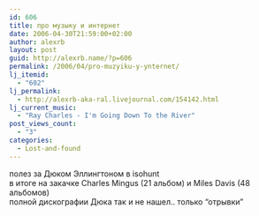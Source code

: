 ```yaml
---
id: 606
title: про музыку и интернет
date: 2006-04-30T21:59:00+02:00
author: alexrb
layout: post
guid: http://alexrb.name/?p=606
permalink: /2006/04/pro-muzyiku-y-ynternet/
lj_itemid:
  - "602"
lj_permalink:
  - http://alexrb-aka-ral.livejournal.com/154142.html
lj_current_music:
  - "Ray Charles - I'm Going Down To the River"
post_views_count:
  - "3"
categories:
  - Lost-and-found
---
```

полез за Дюком Эллингтоном в isohunt  
в итоге на закачке Charles Mingus (21 альбом) и Miles Davis (48 альбомов)  
полной дискографии Дюка так и не нашел.. только &#8220;отрывки&#8221;